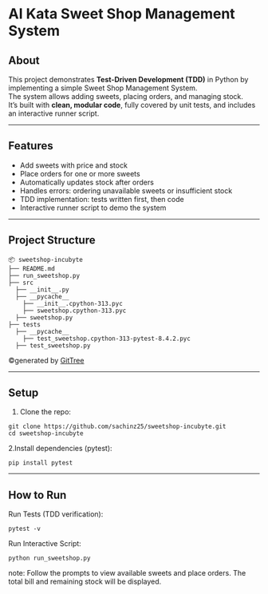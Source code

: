 # AI Kata Sweet Shop Management System

## About
This project demonstrates **Test-Driven Development (TDD)** in Python by implementing a simple Sweet Shop Management System.  
The system allows adding sweets, placing orders, and managing stock.  
It’s built with **clean, modular code**, fully covered by unit tests, and includes an interactive runner script.

---

## Features
- Add sweets with price and stock
- Place orders for one or more sweets
- Automatically updates stock after orders
- Handles errors: ordering unavailable sweets or insufficient stock
- TDD implementation: tests written first, then code
- Interactive runner script to demo the system

---

## Project Structure

```
📦 sweetshop-incubyte
├── README.md
├── run_sweetshop.py
├── src
  ├── __init__.py
  ├── __pycache__
    ├── __init__.cpython-313.pyc
    ├── sweetshop.cpython-313.pyc
  ├── sweetshop.py
├── tests
  ├── __pycache__
    ├── test_sweetshop.cpython-313-pytest-8.4.2.pyc
  ├── test_sweetshop.py
```
©generated by [GitTree](https://github.com/sachinz25/GitTree)

---

## Setup

1. Clone the repo:

```
git clone https://github.com/sachinz25/sweetshop-incubyte.git
cd sweetshop-incubyte
```
2.Install dependencies (pytest):
```
pip install pytest
```

---

## How to Run
Run Tests (TDD verification):
```
pytest -v
```

Run Interactive Script:
```
python run_sweetshop.py
```
note: Follow the prompts to view available sweets and place orders.
The total bill and remaining stock will be displayed.

